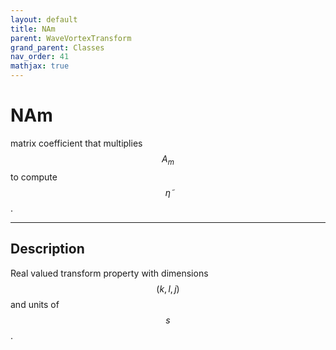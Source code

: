 ```yaml
---
layout: default
title: NAm
parent: WaveVortexTransform
grand_parent: Classes
nav_order: 41
mathjax: true
---
```


#  NAm

matrix coefficient that multiplies $$A_m$$ to compute $$\tilde{\eta}$$.


---

## Description
Real valued transform property with dimensions $$(k,l,j)$$ and units of $$s$$.

